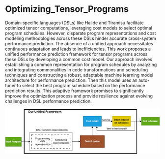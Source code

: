 # Optimizing_Tensor_Programs

Domain-specific languages (DSLs) like Halide and Tiramisu facilitate optimized tensor computations, leveraging cost models to select optimal program schedules. However, disparate program representations and cost modeling methodologies across these DSLs hinder accurate cross-system performance prediction. The absence of a unified approach necessitates continuous adaptation and leads to inefficiencies. This work proposes a unified performance prediction framework for tensor programs across these DSLs by developing a common cost model. Our approach involves establishing a common representation for program schedules by analyzing and integrating commonalities in code transformations and scheduling techniques and constructing a robust, adaptable machine learning model architecture for performance prediction. Then this model uses an auto-tuner to select the best program schedule based on the performance prediction results. This adaptive framework promises to significantly improve the optimization process and provide resilience against evolving challenges in DSL performance prediction.

![Project architecture](project_architecture.png)
